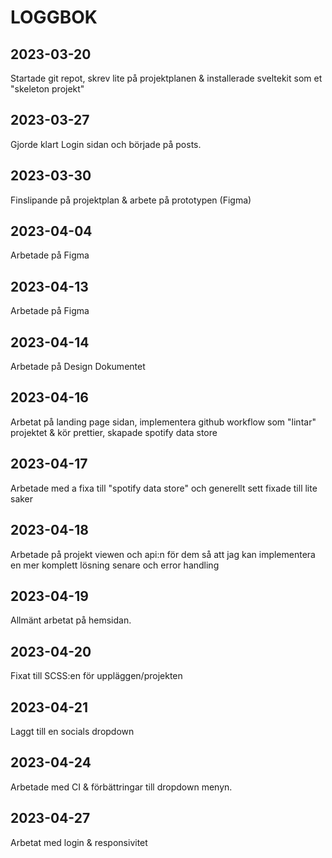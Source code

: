 # LOGGBOK

## 2023-03-20

Startade git repot, skrev lite på projektplanen & installerade sveltekit som et "skeleton projekt"

## 2023-03-27

Gjorde klart Login sidan och började på posts.

## 2023-03-30

Finslipande på projektplan & arbete på prototypen (Figma)

## 2023-04-04

Arbetade på Figma

## 2023-04-13

Arbetade på Figma

## 2023-04-14

Arbetade på Design Dokumentet

## 2023-04-16

Arbetat på landing page sidan, implementera github workflow som "lintar" projektet & kör prettier, skapade spotify data store

## 2023-04-17

Arbetade med a fixa till "spotify data store" och generellt sett fixade till lite saker

## 2023-04-18

Arbetade på projekt viewen och api:n för dem så att jag kan implementera en mer komplett lösning senare och error handling

## 2023-04-19

Allmänt arbetat på hemsidan.

## 2023-04-20

Fixat till SCSS:en för uppläggen/projekten

## 2023-04-21

Laggt till en socials dropdown

## 2023-04-24

Arbetade med CI & förbättringar till dropdown menyn.

## 2023-04-27

Arbetat med login & responsivitet
